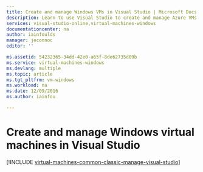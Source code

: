 ```yaml
---
title: Create and manage Windows VMs in Visual Studio | Microsoft Docs
description: Learn to use Visual Studio to create and manage Azure VMs running Windows
services: visual-studio-online,virtual-machines-windows
documentationcenter: na
author: iainfoulds
manager: jeconnoc
editor: ''

ms.assetid: 54232365-34dd-42e0-a65f-8de62735d09b
ms.service: virtual-machines-windows
ms.devlang: multiple
ms.topic: article
ms.tgt_pltfrm: vm-windows
ms.workload: na
ms.date: 12/09/2016
ms.author: iainfou

---
```

# Create and manage Windows virtual machines in Visual Studio
[!INCLUDE [virtual-machines-common-classic-manage-visual-studio](../../../../includes/virtual-machines-common-classic-manage-visual-studio.md)]

